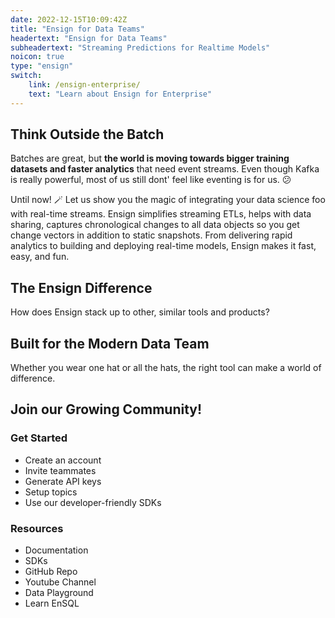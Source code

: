 ```yaml
---
date: 2022-12-15T10:09:42Z
title: "Ensign for Data Teams"
headertext: "Ensign for Data Teams"
subheadertext: "Streaming Predictions for Realtime Models"
noicon: true
type: "ensign"
switch:
    link: /ensign-enterprise/
    text: "Learn about Ensign for Enterprise"
---
```


## Think Outside the Batch

Batches are great, but **the world is moving towards bigger training datasets and faster analytics** that need event streams. Even though Kafka is really powerful, most of us still dont' feel like eventing is for us. :confused:

Until now! :magic_wand: Let us show you the magic of integrating your data science foo with real-time streams. Ensign simplifies streaming ETLs, helps with data sharing, captures chronological changes to all data objects so you get change vectors in addition to static snapshots. From delivering rapid analytics to building and deploying real-time models, Ensign makes it fast, easy, and fun.

## The Ensign Difference

How does Ensign stack up to other, similar tools and products?

<!-- Edit the competitive landscape table at data/en/ensign.yml -->

## Built for the Modern Data Team

Whether you wear one hat or all the hats, the right tool can make a world of difference.

## Join our Growing Community!

### Get Started

- Create an account
- Invite teammates
- Generate API keys
- Setup topics
- Use our developer-friendly SDKs

### Resources

- Documentation
- SDKs
- GitHub Repo
- Youtube Channel
- Data Playground
- Learn EnSQL